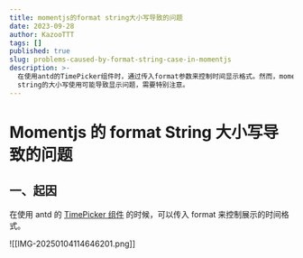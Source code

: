 ```yaml
---
title: momentjs的format string大小写导致的问题
date: 2023-09-28
author: KazooTTT
tags: []
published: true
slug: problems-caused-by-format-string-case-in-momentjs
description: >-
  在使用antd的TimePicker组件时，通过传入format参数来控制时间显示格式。然而，momentjs的format
  string的大小写使用可能导致显示问题，需要特别注意。
---
```


# Momentjs 的 format String 大小写导致的问题

## 一、起因

在使用 antd 的 [TimePicker 组件](https://ant.design/components/time-picker-cn) 的时候，可以传入 format 来控制展示的时间格式。

![[IMG-20250104114646201.png]]
